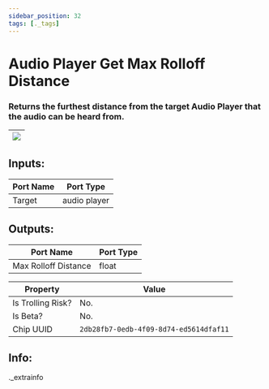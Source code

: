 ```yaml
---
sidebar_position: 32
tags: [._tags]
---
```


# Audio Player Get Max Rolloff Distance


### Returns the furthest distance from the target Audio Player that the audio can be heard from.

| ![](https://images-ext-2.discordapp.net/external/MPmIaQzlEPmgGWlgi-WxBBXt0Bjv_zWPkg1y1f_sy3s/https/www.recroomcircuits.com/image/circuit/absolute-value?width=206&height=108) |
|-----|

## Inputs:
| Port Name | Port Type |
|-----------|-----------|
| Target | audio player |

## Outputs:
| Port Name | Port Type |
|-----------|-----------|
| Max Rolloff Distance | float | 

| Property  | Value |
|-------------------|-----------|
| Is Trolling Risk? | No. |
| Is Beta? | No. |
| Chip UUID | `2db28fb7-0edb-4f09-8d74-ed5614dfaf11` |

## Info:
._extrainfo